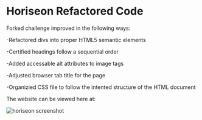 # Horiseon Refactored Code
Forked challenge improved in the following ways:

-Refactored divs into proper HTML5 semantic elements

-Certified headings follow a sequential order

-Added accessable alt attributes to image tags

-Adjusted browser tab title for the page

-Organizied CSS file to follow the intented structure of the HTML document

The website can be viewed here at:




![horiseon screenshot](https://user-images.githubusercontent.com/85655122/122804339-ce6ad500-d295-11eb-908e-7b8441468184.png)

